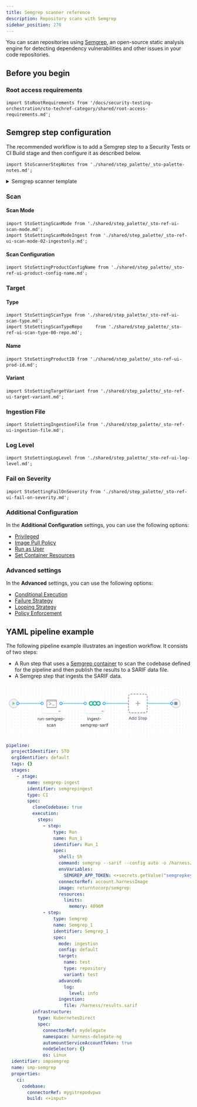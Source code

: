 ```yaml
---
title: Semgrep scanner reference
description: Repository scans with Semgrep
sidebar_position: 270
---
```



You can scan repositories using [Semgrep](https://www.semgrep.com), an open-source static analysis engine for detecting dependency vulnerabilities and other issues in your code repositories. 


## Before you begin

<!-- 
### Docker-in-Docker requirements

```mdx-code-block
import StoDinDRequirements from '/docs/security-testing-orchestration/sto-techref-category/shared/dind-bg-step.md';
```

<StoDinDRequirements />

-->

### Root access requirements

```mdx-code-block
import StoRootRequirements from '/docs/security-testing-orchestration/sto-techref-category/shared/root-access-requirements.md';
```

<StoRootRequirements />



## Semgrep step configuration

The recommended workflow is to add a Semgrep step to a Security Tests or CI Build stage and then configure it as described below. 

```mdx-code-block
import StoScannerStepNotes from './shared/step_palette/_sto-palette-notes.md';
```

<StoScannerStepNotes />

<details>
    <summary>Semgrep scanner template</summary>

![](static/semgrep-step-config-example.png) 

</details>

### Scan


<a name="scan-mode"></a>

#### Scan Mode

```mdx-code-block
import StoSettingScanMode from './shared/step_palette/_sto-ref-ui-scan-mode.md';
import StoSettingScanModeIngest from './shared/step_palette/_sto-ref-ui-scan-mode-02-ingestonly.md';
```

<StoSettingScanMode />
<StoSettingScanModeIngest />

#### Scan Configuration

```mdx-code-block
import StoSettingProductConfigName from './shared/step_palette/_sto-ref-ui-product-config-name.md';
```

<StoSettingProductConfigName />


### Target

<a name="target-type"></a>

#### Type

```mdx-code-block
import StoSettingScanType from './shared/step_palette/_sto-ref-ui-scan-type.md';
import StoSettingScanTypeRepo     from './shared/step_palette/_sto-ref-ui-scan-type-00-repo.md';

```
<a name="scan-type"></a>
<StoSettingScanType />
<StoSettingScanTypeRepo />


#### Name 

```mdx-code-block
import StoSettingProductID from './shared/step_palette/_sto-ref-ui-prod-id.md';
```

<StoSettingProductID />

<a name="target-variant"></a>

#### Variant

```mdx-code-block
import StoSettingTargetVariant from './shared/step_palette/_sto-ref-ui-target-variant.md';
```

<StoSettingTargetVariant  />

<!-- 
#### Workspace (_repository_)

```mdx-code-block
import StoSettingTargetWorkspace from './shared/step_palette/_sto-ref-ui-target-workspace.md';
```

<StoSettingTargetWorkspace  />

-->

### Ingestion File

```mdx-code-block
import StoSettingIngestionFile from './shared/step_palette/_sto-ref-ui-ingestion-file.md';
```

<StoSettingIngestionFile  /> 

<!--   Log Level, CLI flags, and Fail on Severity ------------------------------------------------------------------------------------------------- -->


<a name="log-level"></a>

### Log Level

```mdx-code-block
import StoSettingLogLevel from './shared/step_palette/_sto-ref-ui-log-level.md';
```

<StoSettingLogLevel />



### Fail on Severity

```mdx-code-block
import StoSettingFailOnSeverity from './shared/step_palette/_sto-ref-ui-fail-on-severity.md';
```
<StoSettingFailOnSeverity />


### Additional Configuration

In the **Additional Configuration** settings, you can use the following options:

* [Privileged](/docs/continuous-integration/use-ci/manage-dependencies/background-step-settings#privileged)
* [Image Pull Policy](/docs/continuous-integration/use-ci/manage-dependencies/background-step-settings#image-pull-policy)
* [Run as User](/docs/continuous-integration/use-ci/manage-dependencies/background-step-settings#run-as-user)
* [Set Container Resources](/docs/continuous-integration/use-ci/manage-dependencies/background-step-settings#set-container-resources)


### Advanced settings

In the **Advanced** settings, you can use the following options:

* [Conditional Execution](/docs/platform/pipelines/w_pipeline-steps-reference/step-skip-condition-settings/)
* [Failure Strategy](/docs/platform/pipelines/w_pipeline-steps-reference/step-failure-strategy-settings/)
* [Looping Strategy](/docs/platform/pipelines/looping-strategies-matrix-repeat-and-parallelism/)
* [Policy Enforcement](/docs/platform/hovernance/Policy-as-code/harness-governance-overview)

## YAML pipeline example

The following pipeline example illustrates an ingestion workflow. It consists of two steps:

* A Run step that uses a [Semgrep container](https://hub.docker.com/r/returntocorp/semgrep) to scan the codebase defined for the pipeline and then publish the results to a SARIF data file.
* A Semgrep step that ingests the SARIF data.

![](./static/semgrep-ingest-pipeline.png)


```yaml
pipeline:
  projectIdentifier: STO
  orgIdentifier: default
  tags: {}
  stages:
    - stage:
        name: semgrep-ingest
        identifier: semgrepingest
        type: CI
        spec:
          cloneCodebase: true
          execution:
            steps:
              - step:
                  type: Run
                  name: Run_1
                  identifier: Run_1
                  spec:
                    shell: Sh
                    command: semgrep --sarif --config auto -o /harness/results.sarif /harness
                    envVariables:
                      SEMGREP_APP_TOKEN: <+secrets.getValue("semgrepkey")>
                    connectorRef: account.harnessImage
                    image: returntocorp/semgrep
                    resources:
                      limits:
                        memory: 4096M
              - step:
                  type: Semgrep
                  name: Semgrep_1
                  identifier: Semgrep_1
                  spec:
                    mode: ingestion
                    config: default
                    target:
                      name: test
                      type: repository
                      variant: test
                    advanced:
                      log:
                        level: info
                    ingestion:
                      file: /harness/results.sarif
          infrastructure:
            type: KubernetesDirect
            spec:
              connectorRef: mydelegate
              namespace: harness-delegate-ng
              automountServiceAccountToken: true
              nodeSelector: {}
              os: Linux
  identifier: smpsemgrep
  name: smp-semgrep
  properties:
    ci:
      codebase:
        connectorRef: mygitrepodvpwa
        build: <+input>

```
